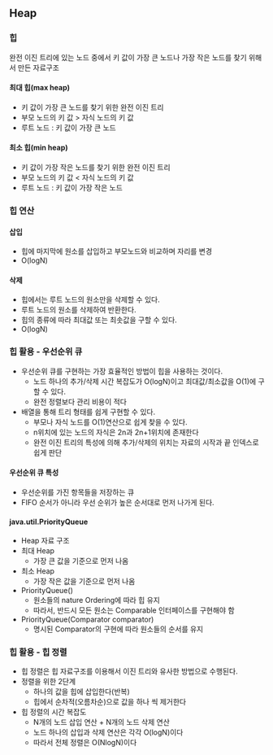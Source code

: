 ## Heap

### 힙

완전 이진 트리에 있는 노드 중에서 키 값이 가장 큰 노드나 가장 작은 노드를 찾기 위해서 만든 자료구조

#### 최대 힙(max heap)
- 키 값이 가장 큰 노드를 찾기 위한 완전 이진 트리
- 부모 노드의 키 값 > 자식 노드의 키 값
- 루트 노드 : 키 값이 가장 큰 노드

#### 최소 힙(min heap)
- 키 값이 가장 작은 노드를 찾기 위한 완전 이진 트리
- 부모 노드의 키 값 < 자식 노드의 키 값
- 루트 노드 : 키 값이 가장 작은 노드

### 힙 연산
#### 삽입
- 힙에 마지막에 원소를 삽입하고 부모노드와 비교하며 자리를 변경
- O(logN)
#### 삭제
- 힙에서는 루트 노드의 원소만을 삭제할 수 있다.
- 루트 노드의 원소를 삭제하여 반환한다.
- 힙의 종류에 따라 최대값 또는 최솟값을 구할 수 있다.
- O(logN)
  
### 힙 활용 - 우선순위 큐

- 우선순위 큐를 구현하는 가장 효율적인 방법이 힙을 사용하는 것이다.
  - 노드 하나의 추가/삭제 시간 복잡도가 O(logN)이고 최대값/최소값을 O(1)에 구할 수 있다.
  - 완전 정렬보다 관리 비용이 적다
- 배열을 통해 트리 형태를 쉽게 구현할 수 있다.
  - 부모나 자식 노드를 O(1)연산으로 쉽게 찾을 수 있다.
  - n위치에 있는 노드의 자식은 2n과 2n+1위치에 존재한다
  - 완전 이진 트리의 특성에 의해 추가/삭제의 위치는 자료의 시작과 끝 인덱스로 쉽게 판단

#### 우선순위 큐 특성
- 우선순위를 가진 항목들을 저장하는 큐
- FIFO 순서가 아니라 우선 순위가 높은 순서대로 먼저 나가게 된다.

#### java.util.PriorityQueue
- Heap 자료 구조
- 최대 Heap
  - 가장 큰 값을 기준으로 먼저 나옴
- 최소 Heap
  - 가장 작은 값을 기준으로 먼저 나옴
- PriorityQueue()
  - 원소들의 nature Ordering에 따라 힙 유지
  - 따라서, 반드시 모든 원소는 Comparable 인터페이스를 구현해야 함
- PriorityQueue(Comparator comparator)
  - 명시된 Comparator의 구현에 따라 원소들의 순서를 유지

 ### 힙 활용 - 힙 정렬

 - 힙 정렬은 힙 자료구조를 이용해서 이진 트리와 유사한 방법으로 수행된다.
 - 정렬을 위한 2단계
   - 하나의 값을 힙에 삽입한다(반복)
   - 힙에서 순차적(오름차순)으로 값을 하나 씩 제거한다
 - 힙 정렬의 시간 복잡도
   - N개의 노드 삽입 연산 + N개의 노드 삭제 연산
   - 노드 하나의 삽입과 삭제 연산은 각각 O(logN)이다
   - 따라서 전체 정렬은 O(NlogN)이다